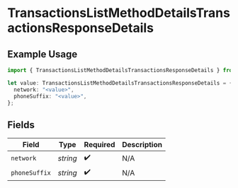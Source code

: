 # TransactionsListMethodDetailsTransactionsResponseDetails

## Example Usage

```typescript
import { TransactionsListMethodDetailsTransactionsResponseDetails } from "jani-payments/models/operations";

let value: TransactionsListMethodDetailsTransactionsResponseDetails = {
  network: "<value>",
  phoneSuffix: "<value>",
};
```

## Fields

| Field              | Type               | Required           | Description        |
| ------------------ | ------------------ | ------------------ | ------------------ |
| `network`          | *string*           | :heavy_check_mark: | N/A                |
| `phoneSuffix`      | *string*           | :heavy_check_mark: | N/A                |